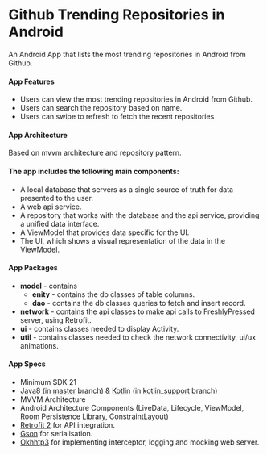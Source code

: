 # Github Trending Repositories in Android

An Android App that lists the most trending repositories in Android from Github.

#### App Features
* Users can view the most trending repositories in Android from Github.
* Users can search the repository based on name.
* Users can swipe to refresh to fetch the recent repositories


#### App Architecture 
Based on mvvm architecture and repository pattern.
 
 #### The app includes the following main components:

* A local database that servers as a single source of truth for data presented to the user. 
* A web api service.
* A repository that works with the database and the api service, providing a unified data interface.
* A ViewModel that provides data specific for the UI.
* The UI, which shows a visual representation of the data in the ViewModel.


#### App Packages
* <b>model</b> - contains 
    * <b>enity</b> - contains the db classes of table columns. 
    * <b>dao</b> - contains the db classes queries to fetch and insert record.
* <b>network</b> - contains the api classes to make api calls to FreshlyPressed server, using Retrofit.
* <b>ui</b> - contains classes needed to display Activity.
* <b>util</b> - contains classes needed to check the network connectivity, ui/ux animations.


#### App Specs
* Minimum SDK 21
* [Java8](https://java.com/en/download/faq/java8.xml) (in [master](https://github.com/Sanjay2230/RepositoryTask/new/maste) branch) & [Kotlin](https://kotlinlang.org/) (in [kotlin_support](https://github.com/anitaa1990/Github-Trending-Repos/tree/kotlin_support) branch)
* MVVM Architecture
* Android Architecture Components (LiveData, Lifecycle, ViewModel, Room Persistence Library, ConstraintLayout)
* [Retrofit 2](https://square.github.io/retrofit/) for API integration.
* [Gson](https://github.com/google/gson) for serialisation.
* [Okhhtp3](https://github.com/square/okhttp) for implementing interceptor, logging and mocking web server.
